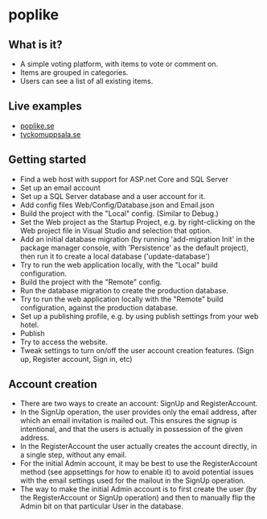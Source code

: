 # poplike

## What is it? ##
* A simple voting platform, with items to vote or comment on.
* Items are grouped in categories.
* Users can see a list of all existing items.

## Live examples ##
* [poplike.se](https://poplike.se)
* [tyckomuppsala.se](https://tyckomuppsala.se)

## Getting started ##
* Find a web host with support for ASP.net Core and SQL Server
* Set up an email account
* Set up a SQL Server database and a user account for it.
* Add config files Web/Config/Database.json and Email.json
* Build the project with the "Local" config. (Similar to Debug.)
* Set the Web project as the Startup Project, e.g. by right-clicking on the Web project file in Visual Studio and selection that option.
* Add an initial database migration (by running 'add-migration Init' in the package manager console, with 'Persistence' as the default project), then run it to create a local database ('update-database')
* Try to run the web application locally, with the "Local" build configuration.
* Build the project with the "Remote" config.
* Run the database migration to create the production database.
* Try to run the web application locally with the "Remote" build configuration, against the production database.
* Set up a publishing profile, e.g. by using publish settings from your web hotel.
* Publish
* Try to access the website.
* Tweak settings to turn on/off the user account creation features. (Sign up, Register account, Sign in, etc)

## Account creation ##
* There are two ways to create an account: SignUp and RegisterAccount.
* In the SignUp operation, the user provides only the email address, after which an email invitation is mailed out. This ensures the signup is intentional, and that the users is actually in possession of the given address.
* In the RegisterAccount the user actually creates the account directly, in a single step, without any email.
* For the initial Admin account, it may be best to use the RegisterAccount method (see appsettings for how to enable it) to avoid potential issues with the email settings used for the mailout in the SignUp operation.
* The way to make the initial Admin account is to first create the user (by the RegisterAccount or SignUp operation) and then to manually flip the Admin bit on that particular User in the database.

  

